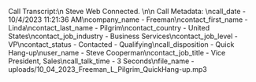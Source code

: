 Call Transcript:\n Steve Web Connected. \n\n Call Metadata: \ncall_date - 10/4/2023 11:21:36 AM\ncompany_name - Freeman\ncontact_first_name - Linda\ncontact_last_name - Pilgrim\ncontact_country - United States\ncontact_job_industry - Business Services\ncontact_job_level - VP\ncontact_status - Contacted - Qualifying\ncall_disposition - Quick Hang-up\nuser_name - Steve Cooperman\ncontact_job_title - Vice President, Sales\ncall_talk_time - 3 Seconds\nfile_name - uploads/10_04_2023_Freeman_L_Pilgrim_QuickHang-up.mp3

